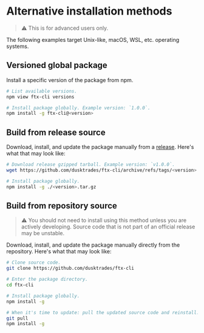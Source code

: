 # Alternative installation methods

> ⚠️ This is for advanced users only.

The following examples target Unix-like, macOS, WSL, etc. operating systems.

## Versioned global package

Install a specific version of the package from npm.

```sh
# List available versions.
npm view ftx-cli versions

# Install package globally. Example version: `1.0.0`.
npm install -g ftx-cli@<version>
```

## Build from release source

Download, install, and update the package manually from a [release](https://github.com/dusktrades/ftx-cli/releases). Here's what that may look like:

```sh
# Download release gzipped tarball. Example version: `v1.0.0`.
wget https://github.com/dusktrades/ftx-cli/archive/refs/tags/<version>.tar.gz

# Install package globally.
npm install -g ./<version>.tar.gz
```

## Build from repository source

> ⚠️ You should not need to install using this method unless you are actively developing. Source code that is not part of an official release may be unstable.

Download, install, and update the package manually directly from the repository. Here's what that may look like:

```sh
# Clone source code.
git clone https://github.com/dusktrades/ftx-cli

# Enter the package directory.
cd ftx-cli

# Install package globally.
npm install -g

# When it's time to update: pull the updated source code and reinstall.
git pull
npm install -g
```
